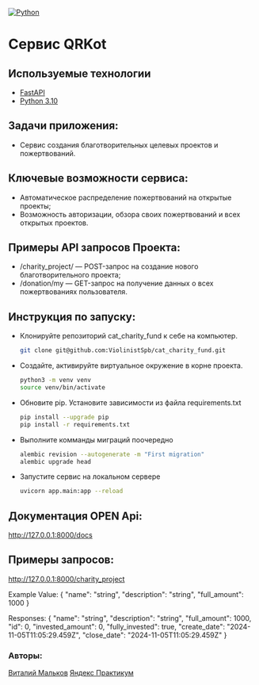 [![Python](https://img.shields.io/badge/-Python_3.9.10-464646??style=flat-square&logo=Python)](https://www.python.org/downloads/)

#  Сервис QRKot


## Используемые технологии
- [FastAPI](https://fastapi.tiangolo.com/)
- [Python 3.10](https://docs.python.org/3.10/)

## Задачи приложения:
- Сервис создания благотворительных целевых проектов и пожертвований.

## Ключевые возможности сервиса:

- Автоматическое распределение пожертвований на открытые проекты;
- Возможность авторизации, обзора своих пожертвований и всех открытых проектов.

## Примеры API запросов Проекта:

- /charity_project/ — POST-запрос на создание нового благотворительного проекта;
- /donation/my — GET-запрос на получение данных о всех пожертвованиях пользователя.

## Инструкция по запуску:
- Клонируйте репозиторий cat_charity_fund к себе на компьютер. 

    ```bash
    git clone git@github.com:ViolinistSpb/cat_charity_fund.git
    ```
- Создайте, активируйте виртуальное окружение в корне проекта.

    ```bash
    python3 -m venv venv
    source venv/bin/activate 
    ```
- Обновите pip. Установите зависимости из файла requirements.txt

    ```bash
    pip install --upgrade pip 
    pip install -r requirements.txt 
    ```


- Выполните комманды миграций поочередно

    ```bash
    alembic revision --autogenerate -m "First migration"  
    alembic upgrade head 
    ```

- Запустите сервис на локальном сервере

    ```bash
    uvicorn app.main:app --reload
    ```

## Документация OPEN Api:
http://127.0.0.1:8000/docs


## Примеры запросов:
http://127.0.0.1:8000/charity_project

Example Value:
{
  "name": "string",
  "description": "string",
  "full_amount": 1000
}

Responses:
{
  "name": "string",
  "description": "string",
  "full_amount": 1000,
  "id": 0,
  "invested_amount": 0,
  "fully_invested": true,
  "create_date": "2024-11-05T11:05:29.459Z",
  "close_date": "2024-11-05T11:05:29.459Z"
}


### Авторы:
[Виталий Мальков](https://github.com/ViolinistSpb)
[Яндекс Практикум](https://github.com/yandex-praktikum)